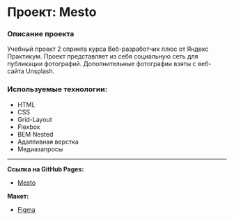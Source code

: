 # Проект: Mesto

### Описание проекта

Учебный проект 2 спринта курса Веб-разработчик плюс от Яндекс Практикум.
Проект представляет из себя социальную сеть для публикации фотографий.
Дополнительные фотографии взяты с веб-сайта Unsplash.

### Используемые технологии:

- HTML
- CSS
- Grid-Layout
- Flexbox
- BEM Nested
- Адаптивная верстка
- Медиазапросы

---

**Ссылка на GitHub Pages:**

- [Mesto](https://nadfire.github.io/mesto-project/)

**Макет:**

- [Figma](https://www.figma.com/file/2cn9N9jSkmxD84oJik7xL7/JavaScript.-Sprint-4?node-id=0%3A1)
